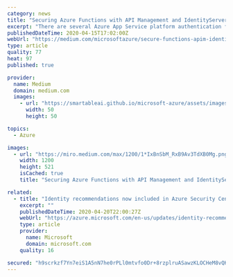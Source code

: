 ```yaml
---
category: news
title: "Securing Azure Functions with API Management and IdentityServer4."
excerpt: "There are several Azure App Service platform authentication features like Active Directory, Microsoft ID, Facebook, Google, Twitter. And a Function level authentication provides Anonymous ..."
publishedDateTime: 2020-04-15T17:02:00Z
webUrl: "https://medium.com/microsoftazure/secure-functions-apim-identityserver4-4b6f62d773b0"
type: article
quality: 77
heat: 97
published: true

provider:
  name: Medium
  domain: medium.com
  images:
    - url: "https://smartableai.github.io/microsoft-azure/assets/images/organizations/medium.com-50x50.jpg"
      width: 50
      height: 50

topics:
  - Azure

images:
  - url: "https://miro.medium.com/max/1200/1*IxBnSbM_RxB9Av3TdXB0Mg.png"
    width: 1200
    height: 521
    isCached: true
    title: "Securing Azure Functions with API Management and IdentityServer4."

related:
  - title: "Identity recommendations now included in Azure Security Center free tier"
    excerpt: ""
    publishedDateTime: 2020-04-20T22:00:27Z
    webUrl: "https://azure.microsoft.com/en-us/updates/identity-recommendations-on-free-tier/"
    type: article
    provider:
      name: Microsoft
      domain: microsoft.com
    quality: 16

secured: "h9scrkzf7Yn7eiS1A5nN7he0rPLl0mtvfo0Dr+8rzplruASawzKLOCHeM8vQKVLfRN/7Lq88kYIGvu4BfBAPcQGweS4vH0JG9P0KSzZzY7N7lcTxEZ+1y1CugTVL6yDgUDl2nKrTuSLRp1rpGQe9ltOemamL0o5NWdy+2D3Y3CK8DllOc2r7OZT1hLsCDQbhRx/gLI55itJriPPzO/+qAX+0bmAOvjPIS0FxARcRcrEWIK591AzlGdvaHH1NOoRpMKLuLi4AXQZwCxtbjf6hm8eIC+2d9xnJeeWR/LZlHTbqwHAQ2UYfUyNJdhL9Ea3a;0ojmf3JeFFBG/zpqcKwj/w=="
---
```


